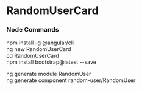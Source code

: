 # RandomUserCard

### Node Commands
npm install -g @angular/cli <br />
ng new RandomUserCard <br />
cd RandomUserCard <br />
npm install bootstrap@latest --save <br />

ng generate module RandomUser <br />
ng generate component random-user/RandomUser <br />
